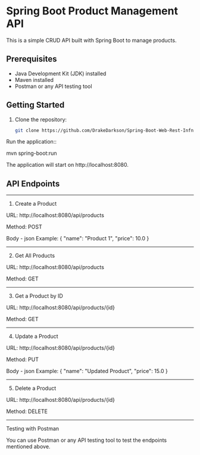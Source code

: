 # Spring Boot Product Management API

This is a simple CRUD API built with Spring Boot to manage products.

## Prerequisites

- Java Development Kit (JDK) installed
- Maven installed
- Postman or any API testing tool

## Getting Started

1. Clone the repository:

   ```bash
   git clone https://github.com/DrakeDarkson/Spring-Boot-Web-Rest-Infnet-TP2
   
Run the application::

mvn spring-boot:run

The application will start on http://localhost:8080.

## API Endpoints

----------------------------------------
1. Create a Product

URL: http://localhost:8080/api/products

Method: POST

Body - json Example:
{
    "name": "Product 1",
    "price": 10.0
}

----------------------------------------
2. Get All Products

URL: http://localhost:8080/api/products

Method: GET

----------------------------------------
3. Get a Product by ID

URL: http://localhost:8080/api/products/{id}

Method: GET

----------------------------------------
4. Update a Product

URL: http://localhost:8080/api/products/{id}

Method: PUT

Body - json Example:
{
    "name": "Updated Product",
    "price": 15.0
}

----------------------------------------
5. Delete a Product

URL: http://localhost:8080/api/products/{id}

Method: DELETE

----------------------------------------
Testing with Postman

You can use Postman or any API testing tool to test the endpoints mentioned above.
